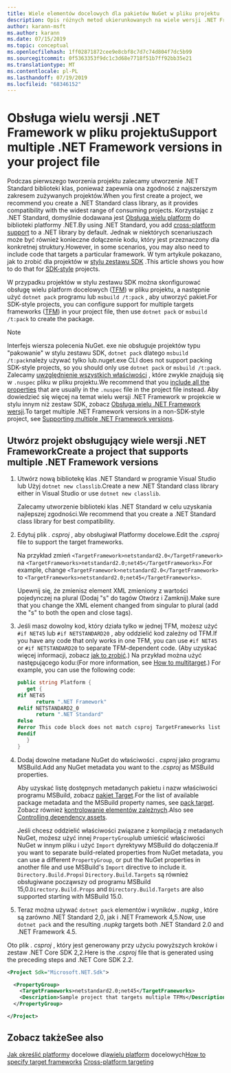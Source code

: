 ```yaml
---
title: Wiele elementów docelowych dla pakietów NuGet w pliku projektu
description: Opis różnych metod ukierunkowanych na wiele wersji .NET Framework z jednego pakietu NuGet.
author: karann-msft
ms.author: karann
ms.date: 07/15/2019
ms.topic: conceptual
ms.openlocfilehash: 1ff02871872cee9e8cbf8c7d7c74d804f7dc5b99
ms.sourcegitcommit: 0f5363353f9dc1c3d68e7718f51b7ff92bb35e21
ms.translationtype: MT
ms.contentlocale: pl-PL
ms.lasthandoff: 07/19/2019
ms.locfileid: "68346152"
---
```

# <a name="support-multiple-net-framework-versions-in-your-project-file"></a><span data-ttu-id="6dda4-103">Obsługa wielu wersji .NET Framework w pliku projektu</span><span class="sxs-lookup"><span data-stu-id="6dda4-103">Support multiple .NET Framework versions in your project file</span></span>

<span data-ttu-id="6dda4-104">Podczas pierwszego tworzenia projektu zalecamy utworzenie .NET Standard biblioteki klas, ponieważ zapewnia ona zgodność z najszerszym zakresem zużywanych projektów.</span><span class="sxs-lookup"><span data-stu-id="6dda4-104">When you first create a project, we recommend you create a .NET Standard class library, as it provides compatibility with the widest range of consuming projects.</span></span> <span data-ttu-id="6dda4-105">Korzystając z .NET Standard, domyślnie dodawana jest [Obsługa wielu platform](/dotnet/standard/library-guidance/cross-platform-targeting) do biblioteki platformy .NET.</span><span class="sxs-lookup"><span data-stu-id="6dda4-105">By using .NET Standard, you add [cross-platform support](/dotnet/standard/library-guidance/cross-platform-targeting) to a .NET library by default.</span></span> <span data-ttu-id="6dda4-106">Jednak w niektórych scenariuszach może być również konieczne dołączenie kodu, który jest przeznaczony dla konkretnej struktury.</span><span class="sxs-lookup"><span data-stu-id="6dda4-106">However, in some scenarios, you may also need to include code that targets a particular framework.</span></span> <span data-ttu-id="6dda4-107">W tym artykule pokazano, jak to zrobić dla projektów w [stylu zestawu SDK](../resources/check-project-format.md) .</span><span class="sxs-lookup"><span data-stu-id="6dda4-107">This article shows you how to do that for [SDK-style](../resources/check-project-format.md) projects.</span></span>

<span data-ttu-id="6dda4-108">W przypadku projektów w stylu zestawu SDK można skonfigurować obsługę wielu platform docelowych ([TFM](/dotnet/standard/frameworks)) w pliku projektu, a następnie użyć `dotnet pack` programu lub `msbuild /t:pack` , aby utworzyć pakiet.</span><span class="sxs-lookup"><span data-stu-id="6dda4-108">For SDK-style projects, you can configure support for multiple targets frameworks ([TFM](/dotnet/standard/frameworks)) in your project file, then use `dotnet pack` or `msbuild /t:pack` to create the package.</span></span>

> [!NOTE]
> <span data-ttu-id="6dda4-109">Interfejs wiersza polecenia NuGet. exe nie obsługuje projektów typu "pakowanie" w stylu zestawu SDK, `dotnet pack` dlatego `msbuild /t:pack`należy używać tylko lub.</span><span class="sxs-lookup"><span data-stu-id="6dda4-109">nuget.exe CLI does not support packing SDK-style projects, so you should only use `dotnet pack` or `msbuild /t:pack`.</span></span> <span data-ttu-id="6dda4-110">Zalecamy [uwzględnienie wszystkich właściwości](../reference/msbuild-targets.md#pack-target) , które zwykle znajdują się w `.nuspec` pliku w pliku projektu.</span><span class="sxs-lookup"><span data-stu-id="6dda4-110">We recommend that you [include all the properties](../reference/msbuild-targets.md#pack-target) that are usually in the `.nuspec` file in the project file instead.</span></span> <span data-ttu-id="6dda4-111">Aby dowiedzieć się więcej na temat wielu wersji .NET Framework w projekcie w stylu innym niż zestaw SDK, zobacz [Obsługa wielu .NET Framework wersji](supporting-multiple-target-frameworks.md).</span><span class="sxs-lookup"><span data-stu-id="6dda4-111">To target multiple .NET Framework versions in a non-SDK-style project, see [Supporting multiple .NET Framework versions](supporting-multiple-target-frameworks.md).</span></span>

## <a name="create-a-project-that-supports-multiple-net-framework-versions"></a><span data-ttu-id="6dda4-112">Utwórz projekt obsługujący wiele wersji .NET Framework</span><span class="sxs-lookup"><span data-stu-id="6dda4-112">Create a project that supports multiple .NET Framework versions</span></span>

1. <span data-ttu-id="6dda4-113">Utwórz nową bibliotekę klas .NET Standard w programie Visual Studio lub Użyj `dotnet new classlib`.</span><span class="sxs-lookup"><span data-stu-id="6dda4-113">Create a new .NET Standard class library either in Visual Studio or use `dotnet new classlib`.</span></span>

   <span data-ttu-id="6dda4-114">Zalecamy utworzenie biblioteki klas .NET Standard w celu uzyskania najlepszej zgodności.</span><span class="sxs-lookup"><span data-stu-id="6dda4-114">We recommend that you create a .NET Standard class library for best compatibility.</span></span>

2. <span data-ttu-id="6dda4-115">Edytuj plik *. csproj* , aby obsługiwał Platformy docelowe.</span><span class="sxs-lookup"><span data-stu-id="6dda4-115">Edit the *.csproj* file to support the target frameworks.</span></span>

   <span data-ttu-id="6dda4-116">Na przykład zmień `<TargetFramework>netstandard2.0</TargetFramework>` na `<TargetFrameworks>netstandard2.0;net45</TargetFrameworks>`.</span><span class="sxs-lookup"><span data-stu-id="6dda4-116">For example, change `<TargetFramework>netstandard2.0</TargetFramework>` to `<TargetFrameworks>netstandard2.0;net45</TargetFrameworks>`.</span></span>

   <span data-ttu-id="6dda4-117">Upewnij się, że zmienisz element XML zmieniony z wartości pojedynczej na plural (Dodaj "s" do tagów Otwórz i Zamknij).</span><span class="sxs-lookup"><span data-stu-id="6dda4-117">Make sure that you change the XML element changed from singular to plural (add the "s" to both the open and close tags).</span></span>

3. <span data-ttu-id="6dda4-118">Jeśli masz dowolny kod, który działa tylko w jednej TFM, możesz użyć `#if NET45` lub `#if NETSTANDARD20` , aby oddzielić kod zależny od TFM.</span><span class="sxs-lookup"><span data-stu-id="6dda4-118">If you have any code that only works in one TFM, you can use `#if NET45` or `#if NETSTANDARD20` to separate TFM-dependent code.</span></span> <span data-ttu-id="6dda4-119">(Aby uzyskać więcej informacji, zobacz [jak to zrobić](/dotnet/core/tutorials/libraries#how-to-multitarget).) Na przykład można użyć następującego kodu:</span><span class="sxs-lookup"><span data-stu-id="6dda4-119">(For more information, see [How to multitarget](/dotnet/core/tutorials/libraries#how-to-multitarget).) For example, you can use the following code:</span></span>

   ```csharp
   public string Platform {
      get {
   #if NET45
         return ".NET Framework"
   #elif NETSTANDARD2_0
         return ".NET Standard"
   #else
   #error This code block does not match csproj TargetFrameworks list
   #endif
      }
   }
   ```

4. <span data-ttu-id="6dda4-120">Dodaj dowolne metadane NuGet do właściwości *. csproj* jako programu MSBuild.</span><span class="sxs-lookup"><span data-stu-id="6dda4-120">Add any NuGet metadata you want to the *.csproj* as MSBuild properties.</span></span>

   <span data-ttu-id="6dda4-121">Aby uzyskać listę dostępnych metadanych pakietu i nazw właściwości programu MSBuild, zobacz [pakiet Target](../reference/msbuild-targets.md#pack-target).</span><span class="sxs-lookup"><span data-stu-id="6dda4-121">For the list of available package metadata and the MSBuild property names, see [pack target](../reference/msbuild-targets.md#pack-target).</span></span> <span data-ttu-id="6dda4-122">Zobacz również [kontrolowanie elementów zależnych](../consume-packages/package-references-in-project-files.md#controlling-dependency-assets).</span><span class="sxs-lookup"><span data-stu-id="6dda4-122">Also see [Controlling dependency assets](../consume-packages/package-references-in-project-files.md#controlling-dependency-assets).</span></span>

   <span data-ttu-id="6dda4-123">Jeśli chcesz oddzielić właściwości związane z kompilacją z metadanych NuGet, możesz użyć innej `PropertyGroup`lub umieścić właściwości NuGet w innym pliku i użyć `Import` dyrektywy MSBuild do dołączenia.</span><span class="sxs-lookup"><span data-stu-id="6dda4-123">If you want to separate build-related properties from NuGet metadata, you can use a different `PropertyGroup`, or put the NuGet properties in another file and use MSBuild's `Import` directive to include it.</span></span> <span data-ttu-id="6dda4-124">`Directory.Build.Props`i `Directory.Build.Targets` są również obsługiwane począwszy od programu MSBuild 15,0.</span><span class="sxs-lookup"><span data-stu-id="6dda4-124">`Directory.Build.Props` and `Directory.Build.Targets` are also supported starting with MSBuild 15.0.</span></span>

5. <span data-ttu-id="6dda4-125">Teraz można używać `dotnet pack` elementów i wyników *. nupkg* , które są zarówno .NET Standard 2,0, jak i .NET Framework 4,5.</span><span class="sxs-lookup"><span data-stu-id="6dda4-125">Now, use `dotnet pack` and the resulting *.nupkg* targets both .NET Standard 2.0 and .NET Framework 4.5.</span></span>

<span data-ttu-id="6dda4-126">Oto plik *. csproj* , który jest generowany przy użyciu powyższych kroków i zestaw .NET Core SDK 2,2.</span><span class="sxs-lookup"><span data-stu-id="6dda4-126">Here is the *.csproj* file that is generated using the preceding steps and .NET Core SDK 2.2.</span></span>

```xml
<Project Sdk="Microsoft.NET.Sdk">

  <PropertyGroup>
    <TargetFrameworks>netstandard2.0;net45</TargetFrameworks>
    <Description>Sample project that targets multiple TFMs</Description>
  </PropertyGroup>

</Project>
```

## <a name="see-also"></a><span data-ttu-id="6dda4-127">Zobacz także</span><span class="sxs-lookup"><span data-stu-id="6dda4-127">See also</span></span>

<span data-ttu-id="6dda4-128">[Jak określić platformy](/dotnet/standard/frameworks#how-to-specify-target-frameworks)
docelowe dla[wielu platform](/dotnet/standard/library-guidance/cross-platform-targeting) docelowych</span><span class="sxs-lookup"><span data-stu-id="6dda4-128">[How to specify target frameworks](/dotnet/standard/frameworks#how-to-specify-target-frameworks)
[Cross-platform targeting](/dotnet/standard/library-guidance/cross-platform-targeting)</span></span>
